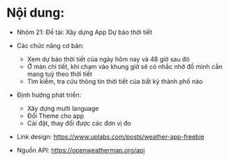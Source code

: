 # Nội dung: 
- Nhóm 21: Đề tài: Xây dựng App Dự báo thời tiết
- Các chức năng cơ bản:
    + Xem dự báo thời tiết của ngày hôm nay và 48 giờ sau đó
    + Ở màn chi tiết, khi chạm vào khung giờ sẽ có nhắc nhở đồ mình cần mang tuỳ theo thời tiết
    + Tìm kiếm, tra cứu thông tin thời tiết của bất kỳ thành phố nào
- Định hướng phát triển: 
    + Xây dựng multi language
    + Đổi Theme cho app
    + Cài đặt, thay đổi được các đơn vị đo
   

- Link design: https://www.uplabs.com/posts/weather-app-freebie
- Nguồn API: https://openweathermap.org/api 
